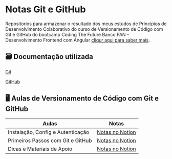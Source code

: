 # Notas Git e GitHub

Repositorios para armazenar o resultado dos meus estudos de Princípios de Desenvolvimento Colaborativo do curso de Versionamento de Código com Git e GitHub do bootcamp Coding The Future Banco PAN - Desenvolvimento Frontend com Angular [cliqur aqui para saber mais](https://web.dio.me/track/coding-future-banco-pan-desenvolvimento-frontend-com-angular?tab=about).

## 🗃 Documentação utilizada
[Git](https://git-scm.com/docs)

[GitHub](https://docs.github.com/pt)

## 🖥 Aulas de Versionamento de Código com Git e GitHub

|Aulas |Notas|
|-----|-----|
|Instalação, Config e Autenticação|[Notas no Notion](https://www.notion.so/Contribuindo-em-um-Projeto-Open-Source-no-GitHub-61d89ba60dad4f18a1f748e2997802f8?pvs=4)|
|Primeiros Passos com Git e GitHub|[Notas no Notion](https://www.notion.so/Contribuindo-em-um-Projeto-Open-Source-no-GitHub-61d89ba60dad4f18a1f748e2997802f8?pvs=4)|
|Dicas e Materiais de Apoio|[Notas no Notion](https://www.notion.so/Contribuindo-em-um-Projeto-Open-Source-no-GitHub-61d89ba60dad4f18a1f748e2997802f8?pvs=4)|
